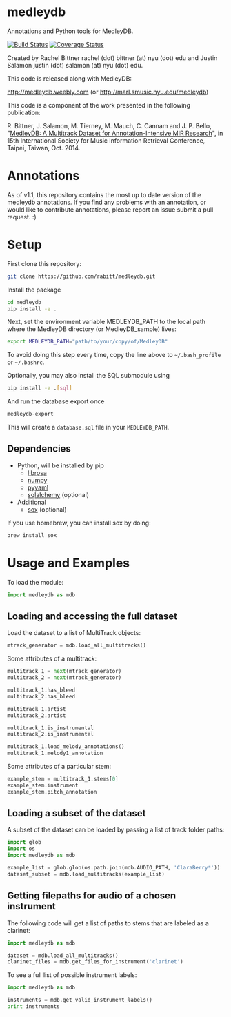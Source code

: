 medleydb
========

Annotations and Python tools for MedleyDB.

[![Build Status](https://travis-ci.org/marl/medleydb.svg?branch=medleydb_v1.1)](https://travis-ci.org/marl/medleydb)
[![Coverage Status](https://coveralls.io/repos/marl/medleydb/badge.svg?branch=medleydb_v1.1&service=github)](https://coveralls.io/github/marl/medleydb?branch=medleydb_v1.1)

Created by Rachel Bittner rachel (dot) bittner (at) nyu (dot) edu
and Justin Salamon justin (dot) salamon (at) nyu (dot) edu.

This code is released along with MedleyDB:

http://medleydb.weebly.com (or http://marl.smusic.nyu.edu/medleydb)

This code is a component of the work presented in the following publication:

R. Bittner, J. Salamon, M. Tierney, M. Mauch, C. Cannam and J. P. Bello,
"[MedleyDB: A Multitrack Dataset for Annotation-Intensive MIR Research](http://marl.smusic.nyu.edu/medleydb_webfiles/bittner_medleydb_ismir2014.pdf)", in
15th International Society for Music Information Retrieval Conference,
Taipei, Taiwan, Oct. 2014.

Annotations
===========
As of v1.1, this repository contains the most up to date version of the
medleydb annotations. If you find any problems with an annotation, or would
like to contribute annotations, please report an issue submit a pull request. :)

Setup
=====

First clone this repository:

```bash
git clone https://github.com/rabitt/medleydb.git
```

Install the package

```bash
cd medleydb
pip install -e .
```

Next, set the environment variable MEDLEYDB_PATH to the local path where
the MedleyDB directory (or MedleyDB_sample) lives:

```bash
export MEDLEYDB_PATH="path/to/your/copy/of/MedleyDB"
```

To avoid doing this step every time, copy the line above to ```~/.bash_profile```
or ```~/.bashrc```.

Optionally, you may also install the SQL submodule using

```bash
pip install -e .[sql]
```

And run the database export once

```bash
medleydb-export
```

This will create a `database.sql` file in your `MEDLEYDB_PATH`.

Dependencies
------------

* Python, will be installed by pip
  * [librosa](https://bmcfee.github.io/librosa/)
  * [numpy](http://www.numpy.org/)
  * [pyyaml](http://pyyaml.org/)
  * [sqlalchemy](http://www.sqlalchemy.org/) (optional)
* Additional
  * [sox](http://sox.sourceforge.net/) (optional)

If you use homebrew, you can install sox by doing:

```bash
brew install sox
```

Usage and Examples
==================

To load the module:

```python
import medleydb as mdb
```

Loading and accessing the full dataset
------------
Load the dataset to a list of MultiTrack objects:

```python
mtrack_generator = mdb.load_all_multitracks()
```

Some attributes of a multitrack:

```python
multitrack_1 = next(mtrack_generator)
multitrack_2 = next(mtrack_generator)

multitrack_1.has_bleed
multitrack_2.has_bleed

multitrack_1.artist
multitrack_2.artist

multitrack_1.is_instrumental
multitrack_2.is_instrumental

multitrack_1.load_melody_annotations()
multitrack_1.melody1_annotation
```

Some attributes of a particular stem:

```python
example_stem = multitrack_1.stems[0]
example_stem.instrument
example_stem.pitch_annotation
```

Loading a subset of the dataset
-------------
A subset of the dataset can be loaded by passing a list of track folder paths:

```python
import glob
import os
import medleydb as mdb

example_list = glob.glob(os.path.join(mdb.AUDIO_PATH, 'ClaraBerry*'))
dataset_subset = mdb.load_multitracks(example_list)
```

Getting filepaths for audio of a chosen instrument
---------------
The following code will get a list of paths to stems that are labeled as a clarinet:

```python
import medleydb as mdb

dataset = mdb.load_all_multitracks()
clarinet_files = mdb.get_files_for_instrument('clarinet')
```

To see a full list of possible instrument labels:

```python
import medleydb as mdb

instruments = mdb.get_valid_instrument_labels()
print instruments
```
